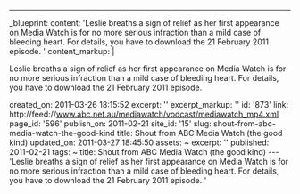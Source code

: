 ---
_blueprint:
  content: 'Leslie breaths a sign of relief as her first appearance on Media Watch
    is for no more serious infraction than a mild case of bleeding heart. For details,
    you have to download the 21 February 2011 episode. '
  content_markup: |
    <p>Leslie breaths a sign of relief as her first appearance on Media Watch is for no more serious infraction than a mild case of bleeding heart. For details, you have to download the 21 February 2011 episode.</p>
  created_on: 2011-03-26 18:15:52
  excerpt: ''
  excerpt_markup: ''
  id: '873'
  link: http://feed://www.abc.net.au/mediawatch/vodcast/mediawatch_mp4.xml
  page_id: '596'
  publish_on: 2011-02-21
  site_id: '15'
  slug: shout-from-abc-media-watch-the-good-kind
  title: Shout from ABC Media Watch (the good kind)
  updated_on: 2011-03-27 18:45:50
assets: ~
excerpt: ''
published: 2011-02-21
tags: ~
title: Shout from ABC Media Watch (the good kind)
--- 'Leslie breaths a sign of relief as her first appearance on Media Watch is for
  no more serious infraction than a mild case of bleeding heart. For details, you
  have to download the 21 February 2011 episode. '
